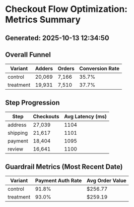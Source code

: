# Checkout Flow Optimization: Metrics Summary
**Generated:** 2025-10-13 12:34:50
---
## Overall Funnel
| Variant | Adders | Orders | Conversion Rate |
|---------|--------|--------|-----------------|
| control | 20,069 | 7,166 | 35.7% |
| treatment | 19,931 | 7,510 | 37.7% |

## Step Progression
| Step | Checkouts | Avg Latency (ms) |
|------|-----------|------------------|
| address | 27,039 | 1104 |
| shipping | 21,617 | 1101 |
| payment | 18,404 | 1095 |
| review | 16,641 | 1100 |

## Guardrail Metrics (Most Recent Date)
| Variant | Payment Auth Rate | Avg Order Value |
|---------|-------------------|------------------|
| control | 91.8% | $256.77 |
| treatment | 93.0% | $259.19 |
